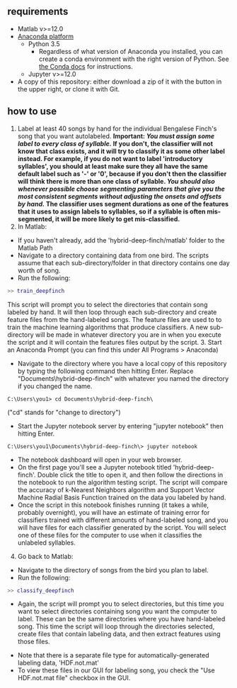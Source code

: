 ## requirements
* Matlab v>=12.0
* [Anaconda platform](https://www.continuum.io/downloads)
  - Python 3.5
    * Regardless of what version of Anaconda you installed, you can create a conda environment with the right version of Python.
    See [the Conda docs](http://conda.pydata.org/docs/py2or3.html#install-a-different-version-of-python) for instructions.
  - Jupyter v>=12.0
* A copy of this repository: either download a zip of it with the button in the upper right, or clone it with Git.

## how to use
1. Label at least 40 songs by hand for the individual Bengalese Finch's song that you want autolabeled.
**Important: *You must assign some label to every class of syllable.* If you don't, the classifier will not know that class exists, and it will try to classify it as some other label instead. For example, if you do not want to label 'introductory syllables', you should at least make sure they all have the same default label such as '-' or '0', because if you don't then the classifier will think there is more than one class of syllable. *You should also whenever possible choose segmenting parameters that give you the most consistent segments without adjusting the onsets and offsets by hand.* The classifier uses segment durations as one of the features that it uses to assign labels to syllables, so if a syllable is often mis-segmented, it will be more likely to get mis-classified.**
2. In Matlab:
 * If you haven't already, add the 'hybrid-deep-finch/matlab' folder to the Matlab Path
 * Navigate to a directory containing data from one bird.
 The scripts assume that each sub-directory/folder in that directory contains one day worth of song.
 * Run the following: 
 ```matlab
 >> train_deepfinch
 ```
 This script will prompt you to select the directories that contain song labeled by hand. It will then loop through each sub-directory and create feature files from the hand-labeled songs.  The feature files are used to to train the machine learning algorithms that produce classifiers. A new sub-directory will be made in whatever directory you are in when you execute the script and it will contain the features files output by the script.
3. Start an Anaconda Prompt (you can find this under All Programs > Anaconda)
 * Navigate to the directory where you have a local copy of this repository by typing the following command then hitting Enter. Replace "Documents\hybrid-deep-finch\" with whatever you named the directory if you changed the name.
 ```
 C:\Users\you1> cd Documents\hybrid-deep-finch\
 ```
 ("cd" stands for "change to directory")
 * Start the Jupyter notebook server by entering "jupyter notebook" then hitting Enter.
 ```
 C:\Users\you1\Documents\hybrid-deep-finch\> jupyter notebook
 ```
 * The notebook dashboard will open in your web browser.
 * On the first page you'll see a Jupyter notebook titled 'hybrid-deep-finch'.
 Double click the title to open it, and then follow the directions in the notebook to run the algorithm testing script.
 The script will compare the accuracy of k-Nearest Neighbors algorithm and Support Vector Machine Radial Basis Function
trained on the data you labeled by hand.
  * Once the script in this notebook finishes running (it takes a while, probably overnight), you will have an estimate of training error for classifiers trained with different amounts of hand-labeled song, and you will have files for each classifier generated by the script. You will select one of these files for the computer to use when it classifies the unlabeled syllables.
4. Go back to Matlab:
  * Navigate to the directory of songs from the bird you plan to label.
  * Run the following: 
 ```matlab
 >> classify_deepfinch
 ```
 * Again, the script will prompt you to select directories, but this time you want to select directories containing song you want the computer to label. These can be the same directories where you have hand-labeled song. This time the script will loop through the directories selected, create files that contain labeling data, and then extract features using those files.
  + Note that there is a separate file type for automatically-generated labeling data, 'HDF.not.mat'
  + To view these files in our GUI for labeling song, you check the "Use HDF.not.mat file" checkbox in the GUI.
 

